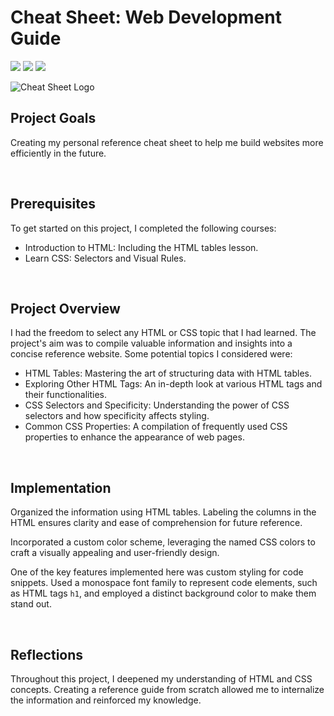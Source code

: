 # Cheat Sheet: Web Development Guide
<img src="https://img.shields.io/badge/HTML5-E34F26?style=for-the-badge&logo=html5&logoColor=white"/> <img src="https://img.shields.io/badge/CSS3-1572B6?style=for-the-badge&logo=css3&logoColor=white"/> <img src="https://img.shields.io/badge/Codecademy-FFF0E5?style=for-the-badge&logo=codecademy&logoColor=303347"/>

![Cheat Sheet Logo](https://i.postimg.cc/tRNbG1Rk/HTML-CSS-Cheat-Sheet.png)


## Project Goals
Creating my personal reference cheat sheet to help me build websites more efficiently in the future.

<br>

## Prerequisites
To get started on this project, I completed the following courses:

- Introduction to HTML: Including the HTML tables lesson.
- Learn CSS: Selectors and Visual Rules.

<br>

## Project Overview
I had the freedom to select any HTML or CSS topic that I had learned. The project's aim was to compile valuable information and insights into a concise reference website. Some potential topics I considered were:

- HTML Tables: Mastering the art of structuring data with HTML tables.
- Exploring Other HTML Tags: An in-depth look at various HTML tags and their functionalities.
- CSS Selectors and Specificity: Understanding the power of CSS selectors and how specificity affects styling.
- Common CSS Properties: A compilation of frequently used CSS properties to enhance the appearance of web pages.

<br>

## Implementation
Organized the information using HTML tables. Labeling the columns in the HTML ensures clarity and ease of comprehension for future reference.

Incorporated a custom color scheme, leveraging the named CSS colors to craft a visually appealing and user-friendly design.

One of the key features implemented here was custom styling for code snippets. Used a monospace font family to represent code elements, such as HTML tags ```h1```, and employed a distinct background color to make them stand out.

<br>

## Reflections
Throughout this project, I deepened my understanding of HTML and CSS concepts. Creating a reference guide from scratch allowed me to internalize the information and reinforced my knowledge.
